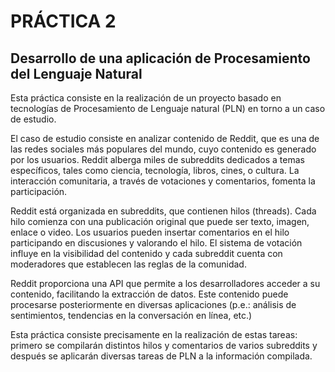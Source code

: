 # PRÁCTICA 2
## Desarrollo de una aplicación de Procesamiento del Lenguaje Natural 

Esta práctica consiste en la realización de un proyecto basado en tecnologías de
Procesamiento de Lenguaje natural (PLN) en torno a un caso de estudio.

El caso de estudio consiste en analizar contenido de Reddit, que es una de las redes
sociales más populares del mundo, cuyo contenido es generado por los usuarios. Reddit
alberga miles de subreddits dedicados a temas específicos, tales como ciencia, tecnología,
libros, cines, o cultura. La interacción comunitaria, a través de votaciones y comentarios,
fomenta la participación.

Reddit está organizada en subreddits, que contienen hilos (threads). Cada hilo comienza
con una publicación original que puede ser texto, imagen, enlace o video. Los usuarios
pueden insertar comentarios en el hilo participando en discusiones y valorando el hilo. El
sistema de votación influye en la visibilidad del contenido y cada subreddit cuenta con
moderadores que establecen las reglas de la comunidad.

Reddit proporciona una API que permite a los desarrolladores acceder a su contenido,
facilitando la extracción de datos. Este contenido puede procesarse posteriormente en
diversas aplicaciones (p.e.: análisis de sentimientos, tendencias en la conversación en
línea, etc.)

Esta práctica consiste precisamente en la realización de estas tareas: primero se
compilarán distintos hilos y comentarios de varios subreddits y después se aplicarán
diversas tareas de PLN a la información compilada.
